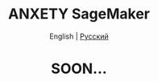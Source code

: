 <div align="center">

<h1 align="center">ANXETY SageMaker</h1>

English | [Русский ](./README-ru_RU.md)

</div>

<div align="center">
  
  # SOON...
  
</div>

